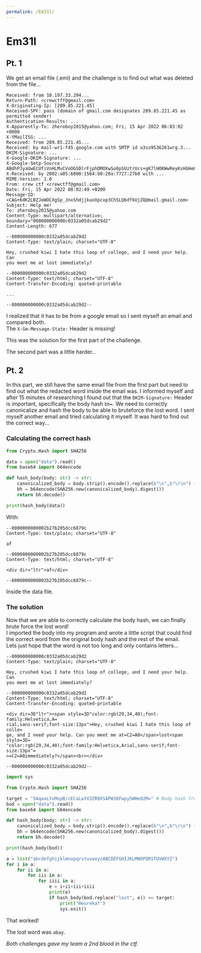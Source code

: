 ```yaml
---
permalink: /Em31l/
---
```


# Em31l
## Pt. 1
We get an email file (.eml) and the challenge is to find out what was deleted from the file...

```
Received: from 10.197.33.204...
Return-Path: <crewctff@gmail.com>
X-Originating-Ip: [209.85.221.45]
Received-SPF: pass (domain of gmail.com designates 209.85.221.45 as permitted sender)
Authentication-Results: ...
X-Apparently-To: zheroboy2015@yahoo.com; Fri, 15 Apr 2022 06:03:02 +0000
X-YMailISG: ...
Received: from 209.85.221.45...
Received: by mail-wr1-f45.google.com with SMTP id u3so9536261wrg.3...
DKIM-Signature: ...
X-Google-DKIM-Signature: ...
X-Google-Smtp-Source: ABdhPJyaUwECUfiVnHLMvCVoOGSDlrFjphDMOXwSo8pSUztrUcs+gK7lHOKWwReyKsHGHeQG13Psbc5aQ2asjRuWTvE=
X-Received: by 2002:a05:6000:1564:b0:20a:7727:27b0 with ...
MIME-Version: 1.0
From: crew ctf <crewctff@gmail.com>
Date: Fri, 15 Apr 2022 08:02:49 +0200
Message-ID: <CAG+6dK2LBZJeWOCXgSp_JnxShdjjkuoXpcxp3ChSLQ6dfkUjZQ@mail.gmail.com>
Subject: Help me!
To: zheroboy2015@yahoo.com
Content-Type: multipart/alternative; boundary="000000000000c0332a05dcab29d2"
Content-Length: 677

--000000000000c0332a05dcab29d2
Content-Type: text/plain; charset="UTF-8"

Hey, crushed kiwi I hate this loop of college, and I need your help. Can
you meet me at lost immediately?

--000000000000c0332a05dcab29d2
Content-Type: text/html; charset="UTF-8"
Content-Transfer-Encoding: quoted-printable

...

--000000000000c0332a05dcab29d2--
```

I realized that it has to be from a google email so I sent myself an email and compared both. <br/>
The `X-Gm-Message-State:` Header is missing!

This was the solution for the first part of the challenge.

The second part was a little harder...

## Pt. 2

In this part, we still have the same email file from the first part but need to find out what the redacted word inside the email was. I informed myself and after 15 minutes of researching I found out that the `DKIM-Signature:` Header is important, specifically the body hash `bh=`. We need to correctly canonicalize and hash the body to be able to bruteforce the lost word. I sent myself another email and tried calculating it myself. It was hard to find out the correct way...

### Calculating the correct hash

```py
from Crypto.Hash import SHA256

data = open("data").read()
from base64 import b64encode

def hash_body(body: str) -> str:
    canonicalized_body = body.strip().encode().replace(b"\n",b"\r\n") + b"\r\n"
    bh = b64encode(SHA256.new(canonicalized_body).digest())
    return bh.decode()

print(hash_body(data))
```

With:
```
--0000000000002b27b205dcc6879c
Content-Type: text/plain; charset="UTF-8"

af

--0000000000002b27b205dcc6879c
Content-Type: text/html; charset="UTF-8"

<div dir="ltr">af</div>

--0000000000002b27b205dcc6879c--
```
Inside the data file.

### The solution

Now that we are able to correctly calculate the body hash, we can finally brute force the lost word!<br/>
I imported the body into my program and wrote a little script that could find the correct word from the original body hash and the rest of the email.<br/>
Lets just hope that the word is not too long and only contains letters...

```
--000000000000c0332a05dcab29d2
Content-Type: text/plain; charset="UTF-8"

Hey, crushed kiwi I hate this loop of college, and I need your help. Can
you meet me at lost immediately?

--000000000000c0332a05dcab29d2
Content-Type: text/html; charset="UTF-8"
Content-Transfer-Encoding: quoted-printable

<div dir=3D"ltr"><span style=3D"color:rgb(29,34,40);font-family:Helvetica,A=
rial,sans-serif;font-size:13px">Hey, crushed kiwi I hate this loop of colle=
ge, and I need your help. Can you meet me at=C2=A0</span>lost<span style=3D=
"color:rgb(29,34,40);font-family:Helvetica,Arial,sans-serif;font-size:13px"=
>=C2=A0immediately?</span><br></div>

--000000000000c0332a05dcab29d2--
```

```py
import sys

from Crypto.Hash import SHA256

target = "5AqaoLYxMopB/cECaLwYX3ZR0XSAPW38Fwpy5WHeO2M=" # Body hash from the eml file (bh=)
bod = open("data").read()
from base64 import b64encode

def hash_body(body: str) -> str:
    canonicalized_body = body.strip().encode().replace(b"\n",b"\r\n") + b"\r\n"
    bh = b64encode(SHA256.new(canonicalized_body).digest())
    return bh.decode()

print(hash_body(bod))

a = list("abcdefghijklmnopqrstuvwxyzABCDEFGHIJKLMNOPQRSTUVWXYZ")
for i in a:
    for ii in a:
        for iii in a:
            for iiii in a:
                e = i+ii+iii+iiii
                print(e)
                if hash_body(bod.replace("lost", e)) == target:
                    print("Heureka!")
                    sys.exit()
```

That worked!

The lost word was `abay`.

*Both challenges gave my team a 2nd blood in the ctf.*
